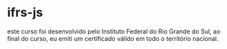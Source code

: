 # ifrs-js
 
este curso foi desenvolvido pelo Instituto Federal do Rio Grande do Sul, ao final do curso, eu emiti um certificado válido em todo o território nacional.
